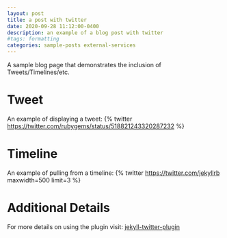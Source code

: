 ```yaml
---
layout: post
title: a post with twitter
date: 2020-09-28 11:12:00-0400
description: an example of a blog post with twitter
#tags: formatting
categories: sample-posts external-services
---
```

A sample blog page that demonstrates the inclusion of Tweets/Timelines/etc.

# Tweet
An example of displaying a tweet:
{% twitter https://twitter.com/rubygems/status/518821243320287232 %}

# Timeline
An example of pulling from a timeline:
{% twitter https://twitter.com/jekyllrb maxwidth=500 limit=3 %}

# Additional Details
For more details on using the plugin visit: [jekyll-twitter-plugin](https://github.com/rob-murray/jekyll-twitter-plugin)
